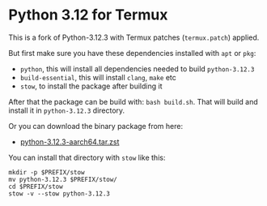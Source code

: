 # Python 3.12 for Termux

This is a fork of Python-3.12.3 with Termux patches (`termux.patch`) applied.

But first make sure you have these dependencies installed with `apt` or `pkg`:

 - `python`, this will install all dependencies needed to build `python-3.12.3`
 - `build-essential`, this will install `clang`, `make` etc
 - `stow`, to install the package after building it

After that the package can be build with: `bash build.sh`. That will build and install it in `python-3.12.3` directory.

Or you can download the binary package from here:

 - [python-3.12.3-aarch64.tar.zst](https://public.8018985.xyz/python-3.12.3-aarch64.tar.zst)

You can install that directory with `stow` like this:

```
mkdir -p $PREFIX/stow
mv python-3.12.3 $PREFIX/stow/
cd $PREFIX/stow
stow -v --stow python-3.12.3
```
